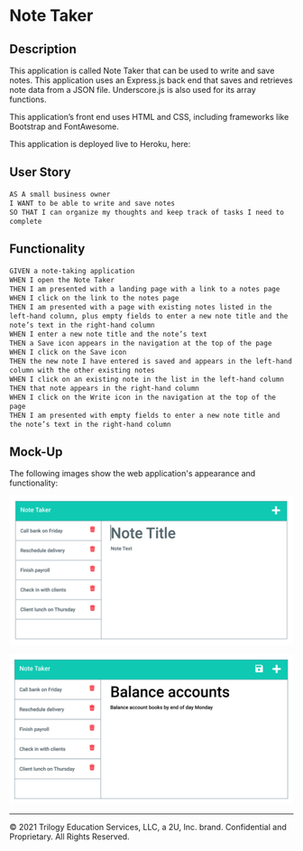 # Note Taker

## Description

This application is called Note Taker that can be used to write and save notes. This application uses an Express.js back end that saves and retrieves note data from a JSON file. Underscore.js is also used for its array functions.

This application’s front end uses HTML and CSS, including frameworks like Bootstrap and FontAwesome.

This application is deployed live to Heroku, here: 

## User Story

```
AS A small business owner
I WANT to be able to write and save notes
SO THAT I can organize my thoughts and keep track of tasks I need to complete
```


## Functionality

```
GIVEN a note-taking application
WHEN I open the Note Taker
THEN I am presented with a landing page with a link to a notes page
WHEN I click on the link to the notes page
THEN I am presented with a page with existing notes listed in the left-hand column, plus empty fields to enter a new note title and the note’s text in the right-hand column
WHEN I enter a new note title and the note’s text
THEN a Save icon appears in the navigation at the top of the page
WHEN I click on the Save icon
THEN the new note I have entered is saved and appears in the left-hand column with the other existing notes
WHEN I click on an existing note in the list in the left-hand column
THEN that note appears in the right-hand column
WHEN I click on the Write icon in the navigation at the top of the page
THEN I am presented with empty fields to enter a new note title and the note’s text in the right-hand column
```


## Mock-Up

The following images show the web application's appearance and functionality: 

![Existing notes are listed in the left-hand column with empty fields on the right-hand side for the new note’s title and text.](./Assets/11-express-homework-demo-01.png)

![Note titled “Balance accounts” reads, “Balance account books by end of day Monday,” with other notes listed on the left.](./Assets/11-express-homework-demo-02.png)


- - -
© 2021 Trilogy Education Services, LLC, a 2U, Inc. brand. Confidential and Proprietary. All Rights Reserved.
